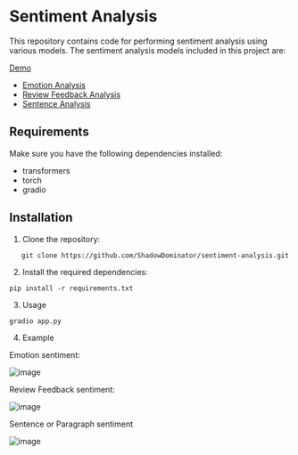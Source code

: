 # Sentiment Analysis

This repository contains code for performing sentiment analysis using various models. The sentiment analysis models included in this project are:

[Demo](https://huggingface.co/spaces/ShadowDominator/sentiment-analysis)


- [Emotion Analysis](https://github.com/ShadowDominator/emotion-classification)
- [Review Feedback Analysis](https://github.com/ShadowDominator/feedback-sentiment-analysis)
- [Sentence Analysis](https://github.com/ShadowDominator/sentence-sentiment-analysis)

## Requirements

Make sure you have the following dependencies installed:

- transformers
- torch
- gradio


## Installation

1. Clone the repository:
```shell
   git clone https://github.com/ShadowDominator/sentiment-analysis.git
```
2. Install the required dependencies:
```shell
pip install -r requirements.txt
```
3. Usage
```shell
gradio app.py
```
4. Example

Emotion sentiment:

  ![image](https://github.com/ShadowDominator/sentiment-analysis/assets/134040467/6cdad2b1-aad1-48e9-bed1-0bcf5db58934)
 
Review Feedback sentiment:

![image](https://github.com/ShadowDominator/sentiment-analysis/assets/134040467/fc1ff6bf-6c6f-4c4c-a353-5ef357ea8cf7)

Sentence or Paragraph sentiment

![image](https://github.com/ShadowDominator/sentiment-analysis/assets/134040467/0a1dd325-1b52-4215-a13d-32468c4779f5)


